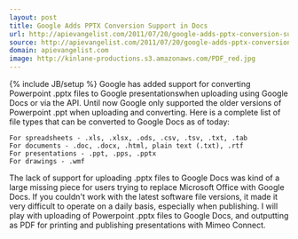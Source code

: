 ```yaml
---
layout: post
title: Google Adds PPTX Conversion Support in Docs
url: http://apievangelist.com/2011/07/20/google-adds-pptx-conversion-support-in-docs/
source: http://apievangelist.com/2011/07/20/google-adds-pptx-conversion-support-in-docs/
domain: apievangelist.com
image: http://kinlane-productions.s3.amazonaws.com/PDF_red.jpg
---
```

{% include JB/setup %}
Google has added support for converting Powerpoint .pptx files to Google presentationswhen uploading using Google Docs or via the API.
Until now Google only supported the older versions of Powerpoint .ppt when uploading and converting.
Here is a complete list of file types that can be converted to Google Docs as of today:

	For spreadsheets - .xls, .xlsx, .ods, .csv, .tsv, .txt, .tab
	For documents - .doc, .docx, .html, plain text (.txt), .rtf
	For presentations - .ppt, .pps, .pptx
	For drawings - .wmf

The lack of support for uploading .pptx files to Google Docs was kind of a large missing piece for users trying to replace Microsoft Office with Google Docs. If you couldn't work with the latest software file versions, it made it very difficult to operate on a daily basis, especially when publishing.
I will play with uploading of Powerpoint .pptx files to Google Docs, and outputting as PDF for printing and publishing presentations with Mimeo Connect.
